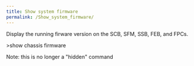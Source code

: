 ```yaml
---
title: Show system firmware
permalink: /Show_system_firmware/
---
```


Display the running firware version on the SCB, SFM, SSB, FEB, and FPCs.

&gt;show chassis firmware

Note: this is no longer a "hidden" command